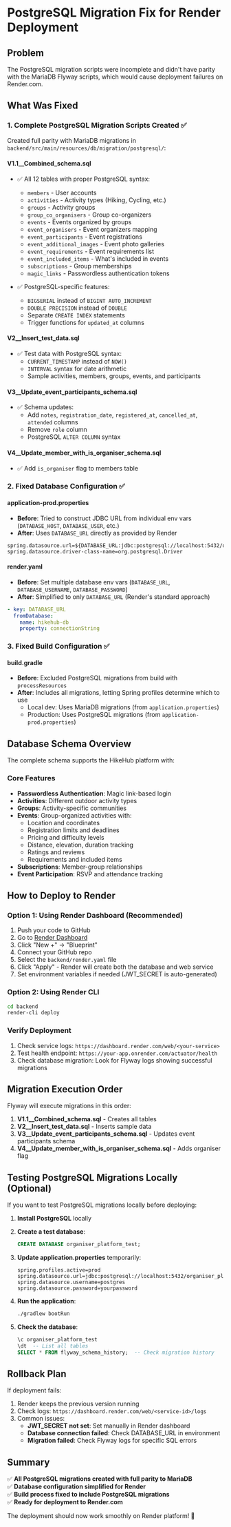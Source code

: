 # PostgreSQL Migration Fix for Render Deployment

## Problem
The PostgreSQL migration scripts were incomplete and didn't have parity with the MariaDB Flyway scripts, which would cause deployment failures on Render.com.

## What Was Fixed

### 1. Complete PostgreSQL Migration Scripts Created ✅

Created full parity with MariaDB migrations in `backend/src/main/resources/db/migration/postgresql/`:

#### **V1.1__Combined_schema.sql**
- ✅ All 12 tables with proper PostgreSQL syntax:
  - `members` - User accounts
  - `activities` - Activity types (Hiking, Cycling, etc.)
  - `groups` - Activity groups
  - `group_co_organisers` - Group co-organizers
  - `events` - Events organized by groups
  - `event_organisers` - Event organizers mapping
  - `event_participants` - Event registrations
  - `event_additional_images` - Event photo galleries
  - `event_requirements` - Event requirements list
  - `event_included_items` - What's included in events
  - `subscriptions` - Group memberships
  - `magic_links` - Passwordless authentication tokens

- ✅ PostgreSQL-specific features:
  - `BIGSERIAL` instead of `BIGINT AUTO_INCREMENT`
  - `DOUBLE PRECISION` instead of `DOUBLE`
  - Separate `CREATE INDEX` statements
  - Trigger functions for `updated_at` columns

#### **V2__Insert_test_data.sql**
- ✅ Test data with PostgreSQL syntax:
  - `CURRENT_TIMESTAMP` instead of `NOW()`
  - `INTERVAL` syntax for date arithmetic
  - Sample activities, members, groups, events, and participants

#### **V3__Update_event_participants_schema.sql**
- ✅ Schema updates:
  - Add `notes`, `registration_date`, `registered_at`, `cancelled_at`, `attended` columns
  - Remove `role` column
  - PostgreSQL `ALTER COLUMN` syntax

#### **V4__Update_member_with_is_organiser_schema.sql**
- ✅ Add `is_organiser` flag to members table

### 2. Fixed Database Configuration ✅

#### **application-prod.properties**
- **Before**: Tried to construct JDBC URL from individual env vars (`DATABASE_HOST`, `DATABASE_USER`, etc.)
- **After**: Uses `DATABASE_URL` directly as provided by Render
```properties
spring.datasource.url=${DATABASE_URL:jdbc:postgresql://localhost:5432/organiser_platform}
spring.datasource.driver-class-name=org.postgresql.Driver
```

#### **render.yaml**
- **Before**: Set multiple database env vars (`DATABASE_URL`, `DATABASE_USERNAME`, `DATABASE_PASSWORD`)
- **After**: Simplified to only `DATABASE_URL` (Render's standard approach)
```yaml
- key: DATABASE_URL
  fromDatabase:
    name: hikehub-db
    property: connectionString
```

### 3. Fixed Build Configuration ✅

#### **build.gradle**
- **Before**: Excluded PostgreSQL migrations from build with `processResources`
- **After**: Includes all migrations, letting Spring profiles determine which to use
  - Local dev: Uses MariaDB migrations (from `application.properties`)
  - Production: Uses PostgreSQL migrations (from `application-prod.properties`)

## Database Schema Overview

The complete schema supports the HikeHub platform with:

### Core Features
- **Passwordless Authentication**: Magic link-based login
- **Activities**: Different outdoor activity types
- **Groups**: Activity-specific communities
- **Events**: Group-organized activities with:
  - Location and coordinates
  - Registration limits and deadlines
  - Pricing and difficulty levels
  - Distance, elevation, duration tracking
  - Ratings and reviews
  - Requirements and included items
- **Subscriptions**: Member-group relationships
- **Event Participation**: RSVP and attendance tracking

## How to Deploy to Render

### Option 1: Using Render Dashboard (Recommended)
1. Push your code to GitHub
2. Go to [Render Dashboard](https://dashboard.render.com)
3. Click "New +" → "Blueprint"
4. Connect your GitHub repo
5. Select the `backend/render.yaml` file
6. Click "Apply" - Render will create both the database and web service
7. Set environment variables if needed (JWT_SECRET is auto-generated)

### Option 2: Using Render CLI
```bash
cd backend
render-cli deploy
```

### Verify Deployment
1. Check service logs: `https://dashboard.render.com/web/<your-service>`
2. Test health endpoint: `https://your-app.onrender.com/actuator/health`
3. Check database migration: Look for Flyway logs showing successful migrations

## Migration Execution Order

Flyway will execute migrations in this order:
1. **V1.1__Combined_schema.sql** - Creates all tables
2. **V2__Insert_test_data.sql** - Inserts sample data
3. **V3__Update_event_participants_schema.sql** - Updates event participants schema
4. **V4__Update_member_with_is_organiser_schema.sql** - Adds organiser flag

## Testing PostgreSQL Migrations Locally (Optional)

If you want to test PostgreSQL migrations locally before deploying:

1. **Install PostgreSQL** locally
2. **Create a test database**:
   ```sql
   CREATE DATABASE organiser_platform_test;
   ```

3. **Update application.properties** temporarily:
   ```properties
   spring.profiles.active=prod
   spring.datasource.url=jdbc:postgresql://localhost:5432/organiser_platform_test
   spring.datasource.username=postgres
   spring.datasource.password=yourpassword
   ```

4. **Run the application**:
   ```bash
   ./gradlew bootRun
   ```

5. **Check the database**:
   ```sql
   \c organiser_platform_test
   \dt  -- List all tables
   SELECT * FROM flyway_schema_history;  -- Check migration history
   ```

## Rollback Plan

If deployment fails:
1. Render keeps the previous version running
2. Check logs: `https://dashboard.render.com/web/<service-id>/logs`
3. Common issues:
   - **JWT_SECRET not set**: Set manually in Render dashboard
   - **Database connection failed**: Check DATABASE_URL in environment
   - **Migration failed**: Check Flyway logs for specific SQL errors

## Summary

✅ **All PostgreSQL migrations created with full parity to MariaDB**  
✅ **Database configuration simplified for Render**  
✅ **Build process fixed to include PostgreSQL migrations**  
✅ **Ready for deployment to Render.com**

The deployment should now work smoothly on Render platform! 🚀
